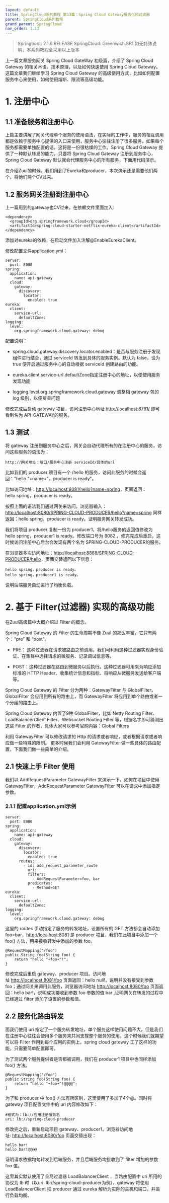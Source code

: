 ```yaml
---
layout: default
title: SpringCloud系列教程 第13篇：Spring Cloud Gateway服务化和过滤器
parent: SpringCloud系列教程
grand_parent: SpringCloud
nav_order: 1.13
---
```


> Springboot: 2.1.6.RELEASE
> SpringCloud: Greenwich.SR1
> 如无特殊说明，本系列教程全采用以上版本


上一篇文章服务网关 Spring Cloud GateWay 初级篇，介绍了 Spring Cloud Gateway 的相关术语、技术原理，以及如何快速使用 Spring Cloud Gateway。这篇文章我们继续学习 Spring Cloud Gateway 的高级使用方式，比如如何配置服务中心来使用，如何使用熔断、限流等高级功能。


# 1. 注册中心

## 1.1 准备服务和注册中心

上篇主要讲解了网关代理单个服务的使用语法，在实际的工作中，服务的相互调用都是依赖于服务中心提供的入口来使用，服务中心往往注册了很多服务，如果每个服务都需要单独配置的话，这将是一份很枯燥的工作。Spring Cloud Gateway 提供了一种默认转发的能力，只要将 Spring Cloud Gateway 注册到服务中心，Spring Cloud Gateway 默认就会代理服务中心的所有服务，下面用代码演示。

在介绍Zuul的时候，我们用到了Eureka和producer，本次演示还是需要他们两个，将他们两个CV过来。

## 1.2 服务网关注册到注册中心

上一篇用到的gateway也CV过来，在依赖文件里面加入:

```
<dependency>
  <groupId>org.springframework.cloud</groupId>
  <artifactId>spring-cloud-starter-netflix-eureka-client</artifactId>
</dependency>
```

添加对eureka的依赖，在启动文件加入注解@EnableEurekaClient。

修改配置文件application.yml：

```
server:
  port: 8080
spring:
  application:
    name: api-gateway
  cloud:
    gateway:
      discovery:
        locator:
          enabled: true
eureka:
  client:
    service-url:
      defaultZone: 
logging:
  level:
    org.springframework.cloud.gateway: debug
```

配置说明：

- spring.cloud.gateway.discovery.locator.enabled：是否与服务注册于发现组件进行结合，通过 serviceId 转发到具体的服务实例。默认为 false，设为 true 便开启通过服务中心的自动根据 serviceId 创建路由的功能。

- eureka.client.service-url.defaultZone指定注册中心的地址，以便使用服务发现功能

- logging.level.org.springframework.cloud.gateway 调整相 gateway 包的 log 级别，以便排查问题

修改完成后启动 gateway 项目，访问注册中心地址 [http://localhost:8761/](http://localhost:8761/) 即可看到名为 API-GATEWAY的服务。

## 1.3 测试

将 gateway 注册到服务中心之后，网关会自动代理所有的在注册中心的服务，访问这些服务的语法为：

```
http://网关地址：端口/服务中心注册 serviceId/具体的url
```

比如我们的 producer 项目有一个 /hello 的服务，访问此服务的时候会返回："hello "+name+"，producer is ready"。

比如访问地址：[http://localhost:8081/hello?name=spring](http://localhost:8081/hello?name=spring)，页面返回：hello spring，producer is ready。

按照上面的语法我们通过网关来访问，浏览器输入：[http://localhost:8080/SPRING-CLOUD-PRODUCER/hello?name=spring](http://localhost:8080/SPRING-CLOUD-PRODUCER/hello?name=spring) 同样返回：hello spring，producer is ready。证明服务网关转发成功。

我们将项目 producer 复制一份为 producer1，将/hello服务的返回值修改为 hello spring，producer1 is ready。修改端口号为 8082 ，修完完成后重启，这时候访问注册中心后台会发现有两个名为 SPRING-CLOUD-PRODUCER的服务。

在浏览器多次访问地址：[http://localhost:8888/SPRING-CLOUD-PRODUCER/hello](http://localhost:8888/SPRING-CLOUD-PRODUCER/hello)，页面交替返回以下信息：

```
hello spring，producer is ready。
hello spring，producer1 is ready。
```

说明后端服务自动进行了均衡负载。

# 2. 基于 Filter(过滤器) 实现的高级功能

在Zuul高级篇中大概介绍过 Filter 的概念。

Spring Cloud Gateway 的 Filter 的生命周期不像 Zuul 的那么丰富，它只有两个：“pre” 和 “post”。

- PRE： 这种过滤器在请求被路由之前调用。我们可利用这种过滤器实现身份验证、在集群中选择请求的微服务、记录调试信息等。

- POST：这种过滤器在路由到微服务以后执行。这种过滤器可用来为响应添加标准的 HTTP Header、收集统计信息和指标、将响应从微服务发送给客户端等。

Spring Cloud Gateway 的 Filter 分为两种：GatewayFilter 与 GlobalFilter。GlobalFilter 会应用到所有的路由上，而 GatewayFilter 将应用到单个路由或者一个分组的路由上。

Spring Cloud Gateway 内置了9种 GlobalFilter，比如 Netty Routing Filter、LoadBalancerClient Filter、Websocket Routing Filter 等，根据名字即可猜测出这些 Filter 的作者，具体大家可以参考官网内容：Global Filters

利用 GatewayFilter 可以修改请求的 Http 的请求或者响应，或者根据请求或者响应做一些特殊的限制。 更多时候我们会利用 GatewayFilter 做一些具体的路由配置，下面我们做一些简单的介绍。

## 2.1 快速上手 Filter 使用

我们以 AddRequestParameter GatewayFilter 来演示一下，如何在项目中使用 GatewayFilter，AddRequestParameter GatewayFilter 可以在请求中添加指定参数。

### 2.1.1 配置application.yml示例

```
server:
  port: 8080
spring:
  application:
    name: api-gateway
  cloud:
    gateway:
      discovery:
        locator:
          enabled: true
      routes:
        - id: add_request_parameter_route
          uri: 
          filters:
            - AddRequestParameter=foo, bar
          predicates:
            - Method=GET
eureka:
  client:
    service-url:
      defaultZone: 
logging:
  level:
    org.springframework.cloud.gateway: debug
```

这里的 routes 手动指定了服务的转发地址，设置所有的 GET 方法都会自动添加foo=bar，[http://localhost:8081](http://localhost:8081) 是 producer 项目，我们在此项目中添加一个 foo() 方法，用来接收转发中添加的参数 foo。

```
@RequestMapping("/foo")
public String foo(String foo) {
    return "hello "+foo+"!";
}
```

修改完成后重启 gateway、producer 项目。访问地址 [http://localhost:8081/foo](http://localhost:8081/foo) 页面返回：hello null!，说明并没有接受到参数 foo；通过网关来调用此服务，浏览器访问地址 [http://localhost:8080/foo](http://localhost:8080/foo) 页面返回：hello bar!，说明成功接收到参数 foo 参数的值 bar ,证明网关在转发的过程中已经通过 filter 添加了设置的参数和值。

## 2.2 服务化路由转发

面我们使用 uri 指定了一个服务转发地址，单个服务这样使用问题不大，但是我们在注册中心往往会使用多个服务来共同支撑整个服务的使用，这个时候我们就期望可以将 Filter 作用到每个应用的实例上，spring cloud gateway 工了这样的功能，只需要简单配置即可。

为了测试两个服务提供者是否都被调用，我们在 producer1 项目中也同样添加 foo() 方法。

```
@RequestMapping("/foo")
public String foo(String foo) {
    return "hello "+foo+"!@@@@";
}
```

为了和 producer 中 foo() 方法有所区别，这里使用了多加了4个@。同时将 gateway 项目配置文件中的 uri 内容修改如下：

```
#格式为：lb://应用注册服务名
uri: lb://spring-cloud-producer
```

修改完之后，重新启动项目 gateway、producer1，浏览器访问地址: [http://localhost:8080/foo](http://localhost:8080/foo) 页面交替出现：

```
hello bar!
hello bar!@@@@
```

证明请求依据均匀转发到后端服务，并且后端服务均接收到了 filter 增加的参数 foo 值。

这里其实默认使用了全局过滤器 LoadBalancerClient ，当路由配置中 uri 所用的协议为 lb 时（以uri: lb://spring-cloud-producer为例），gateway 将使用 LoadBalancerClient 把 producer 通过 eureka 解析为实际的主机和端口，并进行负载均衡。